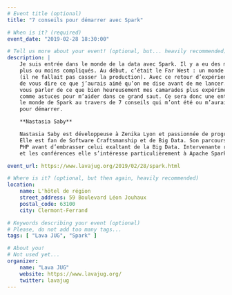 ```yaml
---
# Event title (optional)
title: "7 conseils pour démarrer avec Spark"

# When is it? (required)
event_date: "2019-02-28 18:30:00"

# Tell us more about your event! (optional, but... heavily recommended)
description: |
    Je suis entrée dans le monde de la data avec Spark. Il y a eu des moments clairement
    plus ou moins compliqués. Au début, c’était le Far West : un monde inconnu et dangereux
    (il ne fallait pas casser la production). Avec ce retour d’expérience, je vous propose
    de vous dire ce que j’aurais aimé qu’on me dise avant de me lancer. Je promets aussi de
    vous parler de ce que bien heureusement mes camarades plus expérimentés m’ont aussi donné
    comme astuces pour m’aider dans ce grand saut. Ce sera donc une entrée en matière dans
    le monde de Spark au travers de 7 conseils qui m’ont été ou m’auraient été bien pratiques
    pour démarrer.

    **Nastasia Saby**

    Nastasia Saby est développeuse à Zenika Lyon et passionnée de programmation en général.
    Elle est fan de Software Craftsmanship et de Big Data. Son parcours a commencé dans le monde
    PHP avant d’embrasser celui exaltant de la Big Data. Intervenante régulière dans les meetups
    et les conférences elle s’intéresse particulièrement à Apache Spark ces derniers temps.

event_url: https://www.lavajug.org/2019/02/28/spark.html

# Where is it? (optional, but then again, heavily recommended)
location:
    name: L'hôtel de région
    street_address: 59 Boulevard Léon Jouhaux
    postal_code: 63100
    city: Clermont-Ferrand

# Keywords describing your event (optional)
# Please, do not add too many tags...
tags: [ "Lava JUG", "Spark" ]

# About you!
# Not used yet...
organizer:
    name: "Lava JUG"
    website: https://www.lavajug.org/
    twitter: lavajug
---
```

